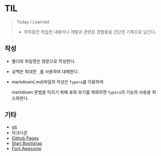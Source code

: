 # TIL

> Today I Learned
>
> - 하루동안 학습한 내용이나 개발과 관련된 경험들을 간단한 기록으로 남긴다.



## 작성

- 폴더와 파일명은 영문으로 작성한다.

- 공백은 최대한 `_`를 사용하여 대체한다.

- markdown(.md)파일의 작성은 `Typora`를 이용하며

  markdown 문법을 익히기 위해 표와 보기를 제외하면 `Typora`의 기능의 사용을 최소화한다.










## 기타

+ [git](./git)
+ 마크다운
+ [Github Pages](https://pages.github.com/)
+ [Start Bootstrap](https://pages.github.com/)
+ [Font Awesome](https://fontawesome.com/)



